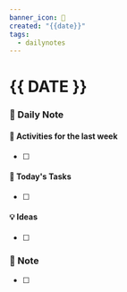 ```yaml
---
banner_icon: 📆
created: "{{date}}"
tags:
  - dailynotes
---
```

# {{ DATE }}

### 📅 Daily Note
#### 🥷 Activities for the last week
- [ ] 

#### 🚀 Today's Tasks 
- [ ] 

#### 💡 Ideas
- [ ] 

### 📝 Note
- [ ] 



